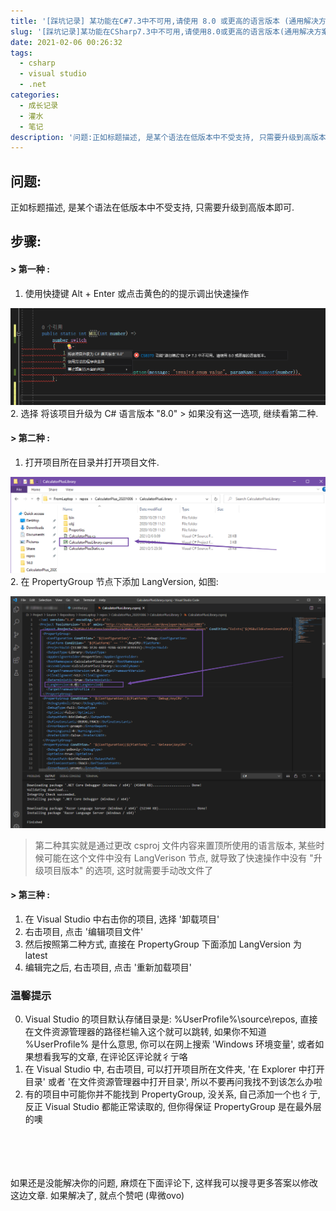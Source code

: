 ```yaml
---
title: '[踩坑记录] 某功能在C#7.3中不可用,请使用 8.0 或更高的语言版本 (通用解决方案)'
slug: '[踩坑记录]某功能在CSharp7.3中不可用,请使用8.0或更高的语言版本(通用解决方案)'
date: 2021-02-06 00:26:32
tags:
  - csharp
  - visual studio
  - .net
categories:
  - 成长记录
  - 灌水
  - 笔记
description: '问题:正如标题描述, 是某个语法在低版本中不受支持, 只需要升级到高版本即可.步骤:> 第一种 :使用快捷键 Alt + Enter 或点击黄色的的提示调出快速操作选择 将该项目升级为 C# 语言版本 “8.0”如果没有这一选项, 继续看第二种.> 第二种 :打开项目所在目录并打开项目文件.在 PropertyGroup 节点下添加 LangVersion, 如图:第二种其实就是通过更改 csproj 文件内容来置顶所使用的语言版本, 某些时候可能在这个'
---
```


## 问题:

正如标题描述, 是某个语法在低版本中不受支持, 只需要升级到高版本即可.

## 步骤:

#### **> 第一种 :**

1. 使用快捷键 Alt + Enter 或点击黄色的的提示调出快速操作
    
![](images/20200917143210762.png)
2. 选择 将该项目升级为 C# 语言版本 "8.0"
    > 如果没有这一选项, 继续看第二种.


#### **> 第二种 :**


1. 打开项目所在目录并打开项目文件.
    
![](images/20210206001925422.png)
2. 在 PropertyGroup 节点下添加 LangVersion, 如图:
    
![](images/20210206002242856.png)

> 第二种其实就是通过更改 csproj 文件内容来置顶所使用的语言版本, 某些时候可能在这个文件中没有 LangVerison 节点, 就导致了快速操作中没有 "升级项目版本" 的选项, 这时就需要手动改文件了


#### **> 第三种 :**


1. 在 Visual Studio 中右击你的项目, 选择 '卸载项目'
2. 右击项目, 点击 '编辑项目文件'
3. 然后按照第二种方式, 直接在 PropertyGroup 下面添加 LangVersion 为 latest
4. 编辑完之后, 右击项目, 点击 '重新加载项目'



### 温馨提示

0. Visual Studio 的项目默认存储目录是: %UserProfile%\source\repos, 直接在文件资源管理器的路径栏输入这个就可以跳转, 如果你不知道 %UserProfile% 是什么意思, 你可以在网上搜索 'Windows 环境变量', 或者如果想看我写的文章, 在评论区评论就彳亍咯
1. 在 Visual Studio 中, 右击项目, 可以打开项目所在文件夹, '在 Explorer 中打开目录' 或者 '在文件资源管理器中打开目录', 所以不要再问我找不到该怎么办啦
2. 有的项目中可能你并不能找到 PropertyGroup, 没关系, 自己添加一个也彳亍, 反正 Visual Studio 都能正常读取的, 但你得保证 PropertyGroup 是在最外层的噢


<br/><br/><br/><br/>
如果还是没能解决你的问题, 麻烦在下面评论下, 这样我可以搜寻更多答案以修改这边文章.
如果解决了, 就点个赞吧 (卑微ovo)
